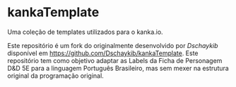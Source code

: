# kankaTemplate
Uma coleção de templates utilizados para o kanka.io.

Este repositório é um fork do originalmente desenvolvido por _Dschaykib_ disponível em https://github.com/Dschaykib/kankaTemplate.
Este repositório tem como objetivo adaptar as Labels da Ficha de Personagem D&D 5E para a linguagem Português Brasileiro, mas sem mexer na estrutura original da programação original.
